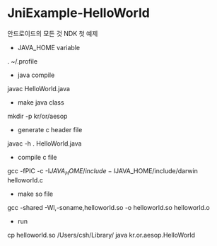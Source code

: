 # JniExample-HelloWorld
안드로이드의 모든 것 NDK 첫 예제

* JAVA_HOME variable

. ~/.profile

* java compile

javac HelloWorld.java

* make java class

mkdir -p kr/or/aesop

* generate c header file

javac -h . HelloWorld.java

* compile c file

gcc -fPIC -c -I$JAVA_HOME/include -I$JAVA_HOME/include/darwin helloworld.c

* make so file

gcc -shared -Wl,-soname,helloworld.so -o helloworld.so helloworld.o

* run

cp helloworld.so /Users/csh/Library/
java kr.or.aesop.HelloWorld
